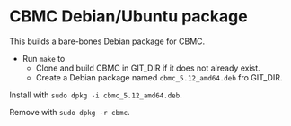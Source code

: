 # CBMC Debian/Ubuntu package

This builds a bare-bones Debian package for CBMC.

* Run `make` to
    * Clone and build CBMC in GIT_DIR if it does not already exist.
	* Create a Debian package named `cbmc_5.12_amd64.deb` fro GIT_DIR.

Install with `sudo dpkg -i cbmc_5.12_amd64.deb`.

Remove with `sudo dpkg -r cbmc`.

